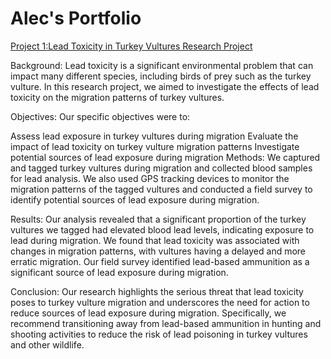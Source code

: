# **Alec's Portfolio**

[Project 1:Lead Toxicity in Turkey Vultures Research Project](https://github.com/aiskenderian/alec-s_portfolio/blob/main/Lead%20Toxicity%20Effects%20on%20Turkey%20Vulture%20Migration%20Research%20Project)

Background: Lead toxicity is a significant environmental problem that can impact many different species, including birds of prey such as the turkey vulture. In this research project, we aimed to investigate the effects of lead toxicity on the migration patterns of turkey vultures.

Objectives: Our specific objectives were to:

Assess lead exposure in turkey vultures during migration
Evaluate the impact of lead toxicity on turkey vulture migration patterns
Investigate potential sources of lead exposure during migration
Methods: We captured and tagged turkey vultures during migration and collected blood samples for lead analysis. We also used GPS tracking devices to monitor the migration patterns of the tagged vultures and conducted a field survey to identify potential sources of lead exposure during migration.

Results: Our analysis revealed that a significant proportion of the turkey vultures we tagged had elevated blood lead levels, indicating exposure to lead during migration. We found that lead toxicity was associated with changes in migration patterns, with vultures having a delayed and more erratic migration. Our field survey identified lead-based ammunition as a significant source of lead exposure during migration.

Conclusion: Our research highlights the serious threat that lead toxicity poses to turkey vulture migration and underscores the need for action to reduce sources of lead exposure during migration. Specifically, we recommend transitioning away from lead-based ammunition in hunting and shooting activities to reduce the risk of lead poisoning in turkey vultures and other wildlife.
